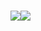 <h1>
    <img src="https://readme-typing-svg.herokuapp.com?font=Garamond&weight=700&size=40&pause=1000&color=F7F423&random=false&width=435&lines=Hello+folk...;Praveen+here..." /><img src="https://user-images.githubusercontent.com/74038190/214644152-52f47eb3-5e31-4f47-8758-05c9468d5596.gif" />
</h1>
